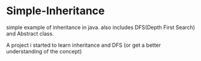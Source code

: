 # Simple-Inheritance
simple example of inheritance in java. also includes DFS(Depth First Search) and Abstract class. <br/> 

A project i started to learn inheritance and DFS (or get a better understanding of the concept) <br/>
